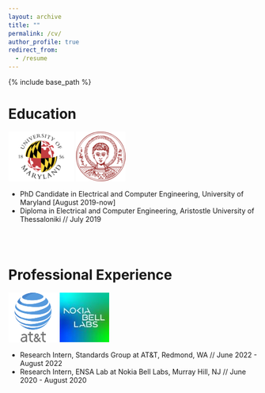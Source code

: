 ```yaml
---
layout: archive
title: ""
permalink: /cv/
author_profile: true
redirect_from:
  - /resume
---
```


{% include base_path %}

Education
======
![alt text](/images/umd-logo.png) ![alt text](/images/auth-logo.png)
* PhD Candidate in Electrical and Computer Engineering, University of Maryland [August 2019-now]
* Diploma in Electrical and Computer Engineering, Aristostle University of Thessaloniki // July 2019
<br/>
<br/>
  
Professional Experience
======
 ![alt text](/images/at&t.png) ![alt text](/images/nokia-logo.jpg)
* Research Intern, Standards Group at AT&T, Redmond, WA // June 2022 - August 2022
* Research Intern, ENSA Lab at Nokia Bell Labs, Murray Hill, NJ // June 2020 - August 2020

